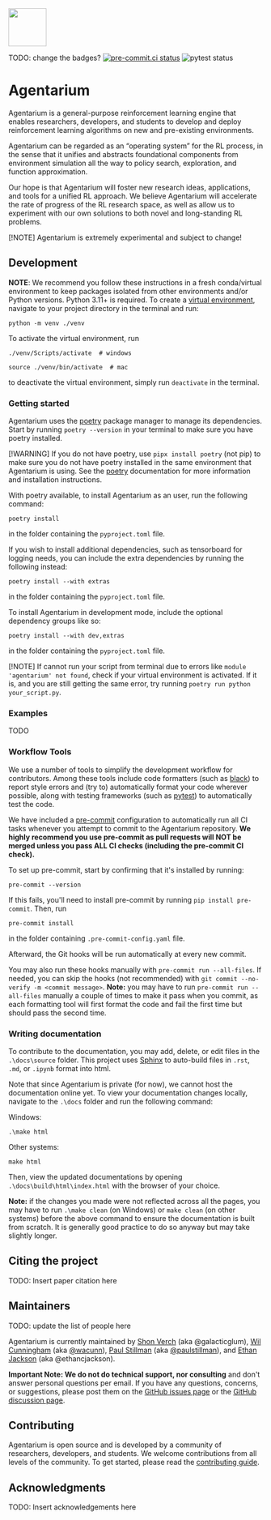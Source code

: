 <img style="width: 75px" src="https://github.com/social-ai-uoft/gem/blob/main/media/gem-pendant.png" />

TODO: change the badges?
[![pre-commit.ci status](https://results.pre-commit.ci/badge/github/social-ai-uoft/gem/main.svg)](https://results.pre-commit.ci/latest/github/social-ai-uoft/gem/main) ![pytest status](https://github.com/social-ai-uoft/gem/workflows/PyTest/badge.svg)

# Agentarium

Agentarium is a general-purpose reinforcement learning engine that enables researchers, developers, and students to 
develop and deploy reinforcement learning algorithms on new and pre-existing environments.

Agentarium can be regarded as an “operating system” for the RL process, in the sense that it unifies and abstracts 
foundational components from environment simulation all the way to policy search, exploration, and function 
approximation.

Our hope is that Agentarium will foster new research ideas, applications, and tools for a unified RL approach. We 
believe Agentarium will accelerate the rate of progress of the RL research space, as well as allow us to experiment 
with our own solutions to both novel and long-standing RL problems.

[!NOTE]
Agentarium is extremely experimental and subject to change!

## Development

**NOTE**: We recommend you follow these instructions in a fresh conda/virtual environment to keep packages isolated 
from other environments and/or Python versions. Python 3.11+ is required. To create a [virtual environment](https://docs.python.org/3/library/venv.html), 
navigate to your project directory in the terminal and run:
```
python -m venv ./venv
```
To activate the virtual environment, run 

```
./venv/Scripts/activate  # windows

source ./venv/bin/activate  # mac
```

to deactivate the virtual environment, simply run ```deactivate``` in the terminal.

### Getting started

Agentarium uses the [poetry](https://python-poetry.org/) package manager to manage its dependencies. Start by 
running ```poetry --version``` in your terminal to make sure you have poetry installed.

[!WARNING]
If you do not have poetry, use ```pipx install poetry``` (not pip) to make sure you do not have poetry installed in the 
same environment that Agentarium is using. 
See the [poetry](https://python-poetry.org/) documentation for more information and 
installation instructions.

With poetry available, to install Agentarium as an user, run the following command:
```
poetry install
```
in the folder containing the ``pyproject.toml`` file.

If you wish to install additional dependencies, such as tensorboard for logging needs, 
you can include the extra dependencies by running the following instead:
```
poetry install --with extras
```
in the folder containing the ``pyproject.toml`` file.

To install Agentarium in development mode, include the optional dependency groups like so:
```
poetry install --with dev,extras
```
in the folder containing the ``pyproject.toml`` file.

[!NOTE]
If cannot run your script from terminal due to errors like ```module 'agentarium' not found```, check if your virtual environment is activated. 
If it is, and you are still getting the same error, try running ```poetry run python your_script.py```.

### Examples

TODO

### Workflow Tools
We use a number of tools to simplify the development workflow for contributors. Among these tools include code 
formatters (such as [black](https://github.com/python/black)) to report style errors and (try to) 
automatically format your code wherever possible, along with testing frameworks (such as 
[pytest](https://pypi.python.org/pypi/pytest)) to automatically test the code.

We have included a [pre-commit](https://pre-commit.com/) configuration to automatically run all CI tasks whenever you 
attempt to commit to the Agentarium repository. **We highly recommend you use pre-commit as pull requests will NOT be 
merged unless you pass ALL CI checks (including the pre-commit CI check).**

To set up pre-commit, start by confirming that it's installed by running:
```
pre-commit --version
```
If this fails, you'll need to install pre-commit by running ``pip install pre-commit``. Then, run
```
pre-commit install
```
in the folder containing ``.pre-commit-config.yaml`` file.

Afterward, the Git hooks will be run automatically at every new commit.

You may also run these hooks manually with ```pre-commit run --all-files```. If needed, you can skip the hooks (not 
recommended) with ```git commit --no-verify -m <commit message>```.
**Note:** you may have to run ```pre-commit run --all-files``` manually a couple of times to make it pass when you commit, 
as each formatting tool will first format the code and fail the first time but should pass the second time.

### Writing documentation

To contribute to the documentation, you may add, delete, or edit files in the ``.\docs\source`` folder. This project 
uses [Sphinx](https://www.sphinx-doc.org/) to auto-build files in ``.rst``, ``.md``, or ``.ipynb`` format into 
html.

Note that since Agentarium is private (for now), we cannot host the documentation online yet. To view your documentation
changes locally, navigate to the ``.\docs`` folder and run the following command:

Windows:
```
.\make html
```

Other systems:
```
make html
```

Then, view the updated documentations by opening ``.\docs\build\html\index.html`` with the browser of your choice.

**Note:** if the changes you made were not reflected across all the pages, you may have to run ```.\make clean``` 
(on Windows) or ```make clean``` (on other systems) before the above command to ensure the documentation is built from 
scratch. It is generally good practice to do so anyway but may take slightly longer.

## Citing the project

TODO: Insert paper citation here

## Maintainers

TODO: update the list of people here

Agentarium is currently maintained by [Shon Verch](https://github.com/galacticglum) (aka @galacticglum), [Wil Cunningham](https://www.psych.utoronto.ca/people/directories/all-faculty/william-cunningham) (aka [@wacunn](https://github.com/wacunn)), [Paul Stillman](https://www.paulstillman.com/) (aka [@paulstillman](https://github.com/paulstillman)), and [Ethan Jackson](https://github.com/ethancjackson) (aka @ethancjackson).

**Important Note: We do not do technical support, nor consulting** and don't answer personal questions per email. If you have any questions, concerns, or suggestions, please post them on the [GitHub issues page](https://github.com/social-ai-uoft/gem/issues) or the [GitHub discussion page](https://github.com/social-ai-uoft/gem/discussions).

## Contributing

Agentarium is open source and is developed by a community of researchers, developers, and students. We welcome contributions from all levels of the community. To get started, please read the [contributing guide](CONTRIBUTING.md).

## Acknowledgments

TODO: Insert acknowledgements here
